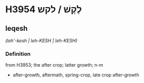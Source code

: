 # H3954 לֶקֶשׁ / לקש

## leqesh

_(leh'-kesh | leh-KESH | leh-KESH)_

### Definition

from H3953; the after crop; latter growth; n-m

- after-growth, aftermath, spring-crop, late crop after-growth
